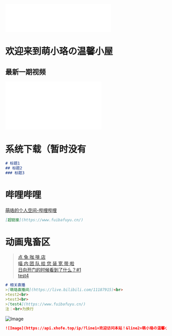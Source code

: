 <iframe frameborder="no" border="0" marginwidth="0" marginheight="0" width=330 height=86 src="//music.163.com/outchain/player?type=2&id=26102208&auto=1&height=66"></iframe>

# 欢迎来到萌小珞の温馨小屋
## 最新一期视频
<iframe src="//player.bilibili.com/player.html?aid=425289777&bvid=BV1c3411H7yj&cid=566241411&page=1" scrolling="no" border="0" frameborder="no" framespacing="0" allowfullscreen="true"> </iframe>

# 系统下载（暂时没有

``` Markdown
# 标题1
## 标题2
### 标题3
```

# 哔哩哔哩
[萌珞的个人空间-哔哩哔哩](https://space.bilibili.com/313679084?spm_id_from=333.1007.0.0)

``` Markdown
[超链接](https://www.fuibafuyu.cn/)
```
# 动画鬼畜区
>[点 兔 咖 啡 店](https://www.bilibili.com/video/BV1wV411J7qG)<br>
>[喵 内 团 队 给 您 装 宽 带 啦](https://www.bilibili.com/video/BV1ry4y187Jr)<br>
>[日向开门的时候看到了什么？#1](https://www.bilibili.com/video/BV1iy4y1h7pu)<br>
>[test4](https://www.fuibafuyu.cn/)

``` Markdown
# 相关直播
>[萌珞直播间](https://live.bilibili.com/11187915)<br>
>test2<br>
>test3<br>
>[test4](https://www.fuibafuyu.cn/)
注：<br>为换行
```

![Image](https://api.xhofe.top/ip/?line1=欢迎访问本站！&line2=萌小珞の温馨小屋)

``` Markdown
![Image](https://api.xhofe.top/ip/?line1=欢迎访问本站！&line2=萌小珞の温馨小屋)
```
